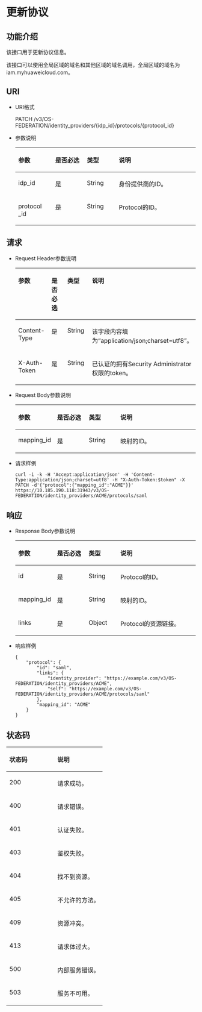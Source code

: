# 更新协议<a name="zh-cn_topic_0057845609"></a>

## 功能介绍<a name="section1123400102933"></a>

该接口用于更新协议信息。

该接口可以使用全局区域的域名和其他区域的域名调用，全局区域的域名为iam.myhuaweicloud.com。

## URI<a name="section13652882102933"></a>

-   URI格式

    PATCH /v3/OS-FEDERATION/identity\_providers/\{idp\_id\}/protocols/\{protocol\_id\}


-   参数说明

    <a name="table27916130102933"></a>
    <table><thead align="left"><tr id="row45510563102933"><th class="cellrowborder" valign="top" width="20.48795120487951%" id="mcps1.1.5.1.1"><p id="p62476969102933"><a name="p62476969102933"></a><a name="p62476969102933"></a>参数</p>
    </th>
    <th class="cellrowborder" valign="top" width="17.568243175682433%" id="mcps1.1.5.1.2"><p id="p27469765102933"><a name="p27469765102933"></a><a name="p27469765102933"></a>是否必选</p>
    </th>
    <th class="cellrowborder" valign="top" width="17.698230176982303%" id="mcps1.1.5.1.3"><p id="p10458460102933"><a name="p10458460102933"></a><a name="p10458460102933"></a>类型</p>
    </th>
    <th class="cellrowborder" valign="top" width="44.24557544245575%" id="mcps1.1.5.1.4"><p id="p41828952102933"><a name="p41828952102933"></a><a name="p41828952102933"></a>说明</p>
    </th>
    </tr>
    </thead>
    <tbody><tr id="row32701985102933"><td class="cellrowborder" valign="top" width="20.48795120487951%" headers="mcps1.1.5.1.1 "><p id="p31615134102933"><a name="p31615134102933"></a><a name="p31615134102933"></a>idp_id</p>
    </td>
    <td class="cellrowborder" valign="top" width="17.568243175682433%" headers="mcps1.1.5.1.2 "><p id="p10689080102933"><a name="p10689080102933"></a><a name="p10689080102933"></a>是</p>
    </td>
    <td class="cellrowborder" valign="top" width="17.698230176982303%" headers="mcps1.1.5.1.3 "><p id="p60509142102933"><a name="p60509142102933"></a><a name="p60509142102933"></a>String</p>
    </td>
    <td class="cellrowborder" valign="top" width="44.24557544245575%" headers="mcps1.1.5.1.4 "><p id="p2293473102933"><a name="p2293473102933"></a><a name="p2293473102933"></a>身份提供商的ID。</p>
    </td>
    </tr>
    <tr id="row20641258102933"><td class="cellrowborder" valign="top" width="20.48795120487951%" headers="mcps1.1.5.1.1 "><p id="p61329219102933"><a name="p61329219102933"></a><a name="p61329219102933"></a>protocol _id</p>
    </td>
    <td class="cellrowborder" valign="top" width="17.568243175682433%" headers="mcps1.1.5.1.2 "><p id="p1610812102933"><a name="p1610812102933"></a><a name="p1610812102933"></a>是</p>
    </td>
    <td class="cellrowborder" valign="top" width="17.698230176982303%" headers="mcps1.1.5.1.3 "><p id="p63366909102933"><a name="p63366909102933"></a><a name="p63366909102933"></a>String</p>
    </td>
    <td class="cellrowborder" valign="top" width="44.24557544245575%" headers="mcps1.1.5.1.4 "><p id="p32445999102933"><a name="p32445999102933"></a><a name="p32445999102933"></a>Protocol的ID。</p>
    </td>
    </tr>
    </tbody>
    </table>


## 请求<a name="section10880249102933"></a>

-   Request Header参数说明

    <a name="table48596088102933"></a>
    <table><thead align="left"><tr id="row18928895102933"><th class="cellrowborder" valign="top" width="20.22202220222022%" id="mcps1.1.5.1.1"><p id="p56845520102933"><a name="p56845520102933"></a><a name="p56845520102933"></a>参数</p>
    </th>
    <th class="cellrowborder" valign="top" width="17.961796179617963%" id="mcps1.1.5.1.2"><p id="p41084373102933"><a name="p41084373102933"></a><a name="p41084373102933"></a>是否必选</p>
    </th>
    <th class="cellrowborder" valign="top" width="17.7017701770177%" id="mcps1.1.5.1.3"><p id="p39499894102933"><a name="p39499894102933"></a><a name="p39499894102933"></a>类型</p>
    </th>
    <th class="cellrowborder" valign="top" width="44.114411441144114%" id="mcps1.1.5.1.4"><p id="p45374877102933"><a name="p45374877102933"></a><a name="p45374877102933"></a>说明</p>
    </th>
    </tr>
    </thead>
    <tbody><tr id="row51486383102933"><td class="cellrowborder" valign="top" width="20.22202220222022%" headers="mcps1.1.5.1.1 "><p id="p9647510102933"><a name="p9647510102933"></a><a name="p9647510102933"></a>Content-Type</p>
    </td>
    <td class="cellrowborder" valign="top" width="17.961796179617963%" headers="mcps1.1.5.1.2 "><p id="p43250874102933"><a name="p43250874102933"></a><a name="p43250874102933"></a>是</p>
    </td>
    <td class="cellrowborder" valign="top" width="17.7017701770177%" headers="mcps1.1.5.1.3 "><p id="p13659906102933"><a name="p13659906102933"></a><a name="p13659906102933"></a>String</p>
    </td>
    <td class="cellrowborder" valign="top" width="44.114411441144114%" headers="mcps1.1.5.1.4 "><p id="p32710615102933"><a name="p32710615102933"></a><a name="p32710615102933"></a>该字段内容填为<span class="parmvalue" id="parmvalue1823317483242"><a name="parmvalue1823317483242"></a><a name="parmvalue1823317483242"></a>“application/json;charset=utf8”</span>。</p>
    </td>
    </tr>
    <tr id="row25960081102933"><td class="cellrowborder" valign="top" width="20.22202220222022%" headers="mcps1.1.5.1.1 "><p id="p22391844102933"><a name="p22391844102933"></a><a name="p22391844102933"></a>X-Auth-Token</p>
    </td>
    <td class="cellrowborder" valign="top" width="17.961796179617963%" headers="mcps1.1.5.1.2 "><p id="p1800055102933"><a name="p1800055102933"></a><a name="p1800055102933"></a>是</p>
    </td>
    <td class="cellrowborder" valign="top" width="17.7017701770177%" headers="mcps1.1.5.1.3 "><p id="p11586738102933"><a name="p11586738102933"></a><a name="p11586738102933"></a>String</p>
    </td>
    <td class="cellrowborder" valign="top" width="44.114411441144114%" headers="mcps1.1.5.1.4 "><p id="p9493251143726"><a name="p9493251143726"></a><a name="p9493251143726"></a>已认证的拥有Security Administrator权限的token。</p>
    </td>
    </tr>
    </tbody>
    </table>

-   Request Body参数说明

    <a name="table2294710910289"></a>
    <table><thead align="left"><tr id="row3973971710289"><th class="cellrowborder" valign="top" width="20.49%" id="mcps1.1.5.1.1"><p id="p6480052110289"><a name="p6480052110289"></a><a name="p6480052110289"></a>参数</p>
    </th>
    <th class="cellrowborder" valign="top" width="17.83%" id="mcps1.1.5.1.2"><p id="p1435081210289"><a name="p1435081210289"></a><a name="p1435081210289"></a>是否必选</p>
    </th>
    <th class="cellrowborder" valign="top" width="17.57%" id="mcps1.1.5.1.3"><p id="p2156516110289"><a name="p2156516110289"></a><a name="p2156516110289"></a>类型</p>
    </th>
    <th class="cellrowborder" valign="top" width="44.11%" id="mcps1.1.5.1.4"><p id="p194760610289"><a name="p194760610289"></a><a name="p194760610289"></a>说明</p>
    </th>
    </tr>
    </thead>
    <tbody><tr id="row2353837910289"><td class="cellrowborder" valign="top" width="20.49%" headers="mcps1.1.5.1.1 "><p id="p2756056110289"><a name="p2756056110289"></a><a name="p2756056110289"></a>mapping_id</p>
    </td>
    <td class="cellrowborder" valign="top" width="17.83%" headers="mcps1.1.5.1.2 "><p id="p1781297510289"><a name="p1781297510289"></a><a name="p1781297510289"></a>是</p>
    </td>
    <td class="cellrowborder" valign="top" width="17.57%" headers="mcps1.1.5.1.3 "><p id="p3356491010289"><a name="p3356491010289"></a><a name="p3356491010289"></a>String</p>
    </td>
    <td class="cellrowborder" valign="top" width="44.11%" headers="mcps1.1.5.1.4 "><p id="p3440322210289"><a name="p3440322210289"></a><a name="p3440322210289"></a>映射的ID。</p>
    </td>
    </tr>
    </tbody>
    </table>


-   请求样例

    ```
    curl -i -k -H 'Accept:application/json' -H 'Content-Type:application/json;charset=utf8' -H "X-Auth-Token:$token" -X PATCH -d'{"protocol":{"mapping_id":"ACME"}}' https://10.185.190.118:31943/v3/OS-FEDERATION/identity_providers/ACME/protocols/saml
    ```


## 响应<a name="section52969420102933"></a>

-   Response Body参数说明

    <a name="table42669506102933"></a>
    <table><thead align="left"><tr id="row11704882102933"><th class="cellrowborder" valign="top" width="20.62%" id="mcps1.1.5.1.1"><p id="p8571362102933"><a name="p8571362102933"></a><a name="p8571362102933"></a>参数</p>
    </th>
    <th class="cellrowborder" valign="top" width="17.7%" id="mcps1.1.5.1.2"><p id="p23191731102933"><a name="p23191731102933"></a><a name="p23191731102933"></a>是否必选</p>
    </th>
    <th class="cellrowborder" valign="top" width="17.7%" id="mcps1.1.5.1.3"><p id="p66590924102933"><a name="p66590924102933"></a><a name="p66590924102933"></a>类型</p>
    </th>
    <th class="cellrowborder" valign="top" width="43.980000000000004%" id="mcps1.1.5.1.4"><p id="p25155798102933"><a name="p25155798102933"></a><a name="p25155798102933"></a>说明</p>
    </th>
    </tr>
    </thead>
    <tbody><tr id="row24353785102933"><td class="cellrowborder" valign="top" width="20.62%" headers="mcps1.1.5.1.1 "><p id="p26499548102933"><a name="p26499548102933"></a><a name="p26499548102933"></a>id</p>
    </td>
    <td class="cellrowborder" valign="top" width="17.7%" headers="mcps1.1.5.1.2 "><p id="p66088615102933"><a name="p66088615102933"></a><a name="p66088615102933"></a>是</p>
    </td>
    <td class="cellrowborder" valign="top" width="17.7%" headers="mcps1.1.5.1.3 "><p id="p51577603102933"><a name="p51577603102933"></a><a name="p51577603102933"></a>String</p>
    </td>
    <td class="cellrowborder" valign="top" width="43.980000000000004%" headers="mcps1.1.5.1.4 "><p id="p17036311102933"><a name="p17036311102933"></a><a name="p17036311102933"></a>Protocol的ID。</p>
    </td>
    </tr>
    <tr id="row19109078102933"><td class="cellrowborder" valign="top" width="20.62%" headers="mcps1.1.5.1.1 "><p id="p4331506102933"><a name="p4331506102933"></a><a name="p4331506102933"></a>mapping_id</p>
    </td>
    <td class="cellrowborder" valign="top" width="17.7%" headers="mcps1.1.5.1.2 "><p id="p15307739102933"><a name="p15307739102933"></a><a name="p15307739102933"></a>是</p>
    </td>
    <td class="cellrowborder" valign="top" width="17.7%" headers="mcps1.1.5.1.3 "><p id="p31967352102933"><a name="p31967352102933"></a><a name="p31967352102933"></a>String</p>
    </td>
    <td class="cellrowborder" valign="top" width="43.980000000000004%" headers="mcps1.1.5.1.4 "><p id="p39218738102933"><a name="p39218738102933"></a><a name="p39218738102933"></a>映射的ID。</p>
    </td>
    </tr>
    <tr id="row17424325102933"><td class="cellrowborder" valign="top" width="20.62%" headers="mcps1.1.5.1.1 "><p id="p2084212102933"><a name="p2084212102933"></a><a name="p2084212102933"></a>links</p>
    </td>
    <td class="cellrowborder" valign="top" width="17.7%" headers="mcps1.1.5.1.2 "><p id="p34603508102933"><a name="p34603508102933"></a><a name="p34603508102933"></a>是</p>
    </td>
    <td class="cellrowborder" valign="top" width="17.7%" headers="mcps1.1.5.1.3 "><p id="p51420781102933"><a name="p51420781102933"></a><a name="p51420781102933"></a>Object</p>
    </td>
    <td class="cellrowborder" valign="top" width="43.980000000000004%" headers="mcps1.1.5.1.4 "><p id="p4333702102933"><a name="p4333702102933"></a><a name="p4333702102933"></a>Protocol的资源链接。</p>
    </td>
    </tr>
    </tbody>
    </table>

-   响应样例

    ```
    {
        "protocol": {
            "id": "saml",
            "links": {
                "identity_provider": "https://example.com/v3/OS-FEDERATION/identity_providers/ACME",
                "self": "https://example.com/v3/OS-FEDERATION/identity_providers/ACME/protocols/saml"
            },
            "mapping_id": "ACME"
        }
    }
    ```


## 状态码<a name="section45441013102933"></a>

<a name="table56843417102933"></a>
<table><thead align="left"><tr id="row30012712102933"><th class="cellrowborder" valign="top" width="50%" id="mcps1.1.3.1.1"><p id="p15110647102933"><a name="p15110647102933"></a><a name="p15110647102933"></a>状态码</p>
</th>
<th class="cellrowborder" valign="top" width="50%" id="mcps1.1.3.1.2"><p id="p16002927102933"><a name="p16002927102933"></a><a name="p16002927102933"></a>说明</p>
</th>
</tr>
</thead>
<tbody><tr id="row21168695102933"><td class="cellrowborder" valign="top" width="50%" headers="mcps1.1.3.1.1 "><p id="p36942711102933"><a name="p36942711102933"></a><a name="p36942711102933"></a>200</p>
</td>
<td class="cellrowborder" valign="top" width="50%" headers="mcps1.1.3.1.2 "><p id="p39569624102933"><a name="p39569624102933"></a><a name="p39569624102933"></a>请求成功。</p>
</td>
</tr>
<tr id="row20582300102933"><td class="cellrowborder" valign="top" width="50%" headers="mcps1.1.3.1.1 "><p id="p56553617102933"><a name="p56553617102933"></a><a name="p56553617102933"></a>400</p>
</td>
<td class="cellrowborder" valign="top" width="50%" headers="mcps1.1.3.1.2 "><p id="p17440250102933"><a name="p17440250102933"></a><a name="p17440250102933"></a>请求错误。</p>
</td>
</tr>
<tr id="row22744526102933"><td class="cellrowborder" valign="top" width="50%" headers="mcps1.1.3.1.1 "><p id="p30367297102933"><a name="p30367297102933"></a><a name="p30367297102933"></a>401</p>
</td>
<td class="cellrowborder" valign="top" width="50%" headers="mcps1.1.3.1.2 "><p id="p43831964102933"><a name="p43831964102933"></a><a name="p43831964102933"></a>认证失败。</p>
</td>
</tr>
<tr id="row58943360102933"><td class="cellrowborder" valign="top" width="50%" headers="mcps1.1.3.1.1 "><p id="p9682892102933"><a name="p9682892102933"></a><a name="p9682892102933"></a>403</p>
</td>
<td class="cellrowborder" valign="top" width="50%" headers="mcps1.1.3.1.2 "><p id="p46116755102933"><a name="p46116755102933"></a><a name="p46116755102933"></a>鉴权失败。</p>
</td>
</tr>
<tr id="row12397617102933"><td class="cellrowborder" valign="top" width="50%" headers="mcps1.1.3.1.1 "><p id="p64682943102933"><a name="p64682943102933"></a><a name="p64682943102933"></a>404</p>
</td>
<td class="cellrowborder" valign="top" width="50%" headers="mcps1.1.3.1.2 "><p id="p4827005102933"><a name="p4827005102933"></a><a name="p4827005102933"></a>找不到资源。</p>
</td>
</tr>
<tr id="row43443045102933"><td class="cellrowborder" valign="top" width="50%" headers="mcps1.1.3.1.1 "><p id="p29225775102933"><a name="p29225775102933"></a><a name="p29225775102933"></a>405</p>
</td>
<td class="cellrowborder" valign="top" width="50%" headers="mcps1.1.3.1.2 "><p id="p18477565102933"><a name="p18477565102933"></a><a name="p18477565102933"></a>不允许的方法。</p>
</td>
</tr>
<tr id="row32080361102933"><td class="cellrowborder" valign="top" width="50%" headers="mcps1.1.3.1.1 "><p id="p48372473102933"><a name="p48372473102933"></a><a name="p48372473102933"></a>409</p>
</td>
<td class="cellrowborder" valign="top" width="50%" headers="mcps1.1.3.1.2 "><p id="p25856258102933"><a name="p25856258102933"></a><a name="p25856258102933"></a>资源冲突。</p>
</td>
</tr>
<tr id="row31379731102933"><td class="cellrowborder" valign="top" width="50%" headers="mcps1.1.3.1.1 "><p id="p58730243102933"><a name="p58730243102933"></a><a name="p58730243102933"></a>413</p>
</td>
<td class="cellrowborder" valign="top" width="50%" headers="mcps1.1.3.1.2 "><p id="p59529215102933"><a name="p59529215102933"></a><a name="p59529215102933"></a>请求体过大。</p>
</td>
</tr>
<tr id="row66000894102933"><td class="cellrowborder" valign="top" width="50%" headers="mcps1.1.3.1.1 "><p id="p44472184102933"><a name="p44472184102933"></a><a name="p44472184102933"></a>500</p>
</td>
<td class="cellrowborder" valign="top" width="50%" headers="mcps1.1.3.1.2 "><p id="p45477171102933"><a name="p45477171102933"></a><a name="p45477171102933"></a>内部服务错误。</p>
</td>
</tr>
<tr id="row6641360102933"><td class="cellrowborder" valign="top" width="50%" headers="mcps1.1.3.1.1 "><p id="p1079311102933"><a name="p1079311102933"></a><a name="p1079311102933"></a>503</p>
</td>
<td class="cellrowborder" valign="top" width="50%" headers="mcps1.1.3.1.2 "><p id="p20315362102933"><a name="p20315362102933"></a><a name="p20315362102933"></a>服务不可用。</p>
</td>
</tr>
</tbody>
</table>

